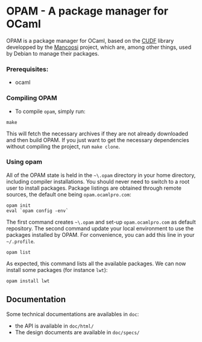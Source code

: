 # OPAM - A package manager for OCaml

OPAM is a package manager for OCaml, based on the
[CUDF](http://mancoosi.org/cudf/) library developped by the
[Mancoosi](http://www.mancoosi.org/) project, which are, among other
things, used by Debian to manage their packages.
 
### Prerequisites:

* ocaml

### Compiling OPAM

* To compile `opam`, simply run:

```
make
```

This will fetch the necessary archives if they are not already
downloaded and then build OPAM. If you just want to get the
necessary dependencies without compiling the project, run
`make clone`.

### Using opam

All of the OPAM state is held in the `~\.opam` directory in your home
directory, including compiler installations. You should never need to
switch to a root user to install packages. Package listings are
obtained through remote sources, the default one being
`opam.ocamlpro.com`:

```
opam init
eval `opam config -env`
```

The first command creates `~\.opam` and set-up `opam.ocamlpro.com` as
default repository. The second command update your local environment
to use the packages installed by OPAM. For convenience, you can add
this line in your `~/.profile`.

```
opam list
```

As expected, this command lists all the available packages. We can now
install some packages (for instance `lwt`):

```
opam install lwt
```

## Documentation

Some technical documentations are availables in `doc`:

* the API is available in `doc/html/`
* The design documents are available in `doc/specs/`

